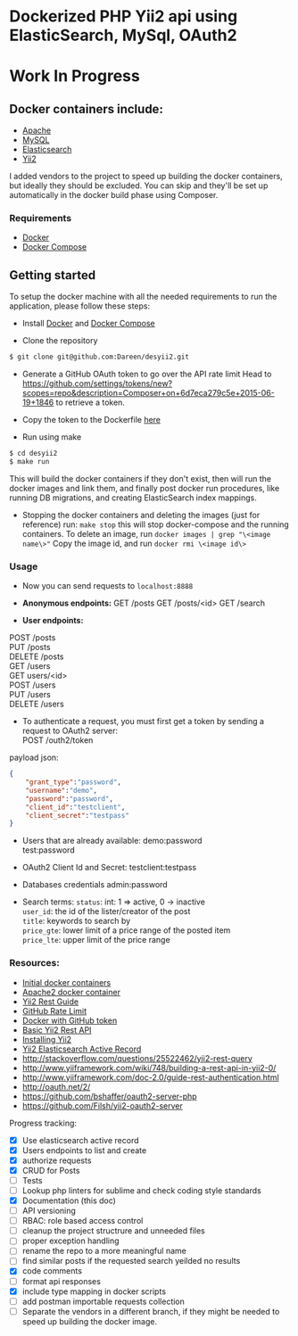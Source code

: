 # Dockerized PHP Yii2 api using ElasticSearch, MySql, OAuth2

# Work In Progress

## Docker containers include:

* [Apache](https://github.com/tutumcloud/apache-php)
* [MySQL](https://github.com/tutumcloud/mysql)
* [Elasticsearch](https://github.com/tutumcloud/elasticsearch)
* [Yii2](http://www.yiiframework.com/)

I added vendors to the project to speed up building the docker containers, but ideally they should be excluded. You can skip and they'll be set up automatically in the docker build phase using Composer.


### Requirements

* [Docker](https://docker.com/)
* [Docker Compose](http://docs.docker.com/compose/)

## Getting started

To setup the docker machine with all the needed requirements to run the application, please follow these steps:

* Install [Docker](https://docker.com/) and [Docker Compose](http://docs.docker.com/compose/)


* Clone the repository
```sh
$ git clone git@github.com:Dareen/desyii2.git
```

* Generate a GitHub OAuth token to go over the API rate limit
Head to https://github.com/settings/tokens/new?scopes=repo&description=Composer+on+6d7eca279c5e+2015-06-19+1846
to retrieve a token.

* Copy the token to the Dockerfile [here](https://github.com/Dareen/desyii2/blob/master/images/front/Dockerfile#L3)

* Run using make
```sh
$ cd desyii2
$ make run
```

This will build the docker containers if they don't exist, then will run the docker images and link them, and finally post docker run procedures, like running DB migrations, and creating ElasticSearch index mappings.


* Stopping the docker containers and deleting the images (just for reference)
run:
`make stop`
this will stop docker-compose and the running containers.
To delete an image, run `docker images | grep "\<image name\>"`
Copy the image id, and run `docker rmi \<image id\>`

### Usage

* Now you can send requests to `localhost:8888`
* **Anonymous endpoints:**
GET /posts
GET /posts/\<id\>
GET /search

* **User endpoints:**

POST /posts<br/>
PUT /posts<br/>
DELETE /posts<br/>
GET /users<br/>
GET users/\<id\><br/>
POST /users<br/>
PUT /users<br/>
DELETE /users<br/>

* To authenticate a request, you must first get a token by sending a request to OAuth2 server:<br/>
POST /outh2/token

payload json:
```json
{
    "grant_type":"password",
    "username":"demo",
    "password":"password",
    "client_id":"testclient",
    "client_secret":"testpass"
}
```

* Users that are already available:
demo:password<br/>
test:password<br/>

* OAuth2 Client Id and Secret:
testclient:testpass<br/>

* Databases credentials
admin:password<br/>

* Search terms:
`status`: int: 1 => active, 0 -> inactive<br/>
`user_id`: the id of the lister/creator of the post<br/>
`title`: keywords to search by<br/>
`price_gte`: lower limit of a price range of the posted item<br/>
`price_lte`: upper limit of the price range<br/>


### Resources:

* [Initial docker containers](https://github.com/kasperisager/phpstack)
* [Apache2 docker container](https://registry.hub.docker.com/u/tutum/apache-php/)
* [Yii2 Rest Guide](http://www.yiiframework.com/doc-2.0/guide-rest-quick-start.html)
* [GitHub Rate Limit](https://github.com/composer/composer/blob/master/doc/articles/troubleshooting.md#api-rate-limit-and-oauth-tokens)
* [Docker with GitHub token](https://devops.profitbricks.com/tutorials/configure-a-docker-container-to-automatically-pull-from-github-using-oauth/)
* [Basic Yii2 Rest API](http://budiirawan.com/setup-restful-api-yii2/)
* [Installing Yii2](http://www.yiiframework.com/doc-2.0/guide-start-installation.html#recommended-apache-configuration)
* [Yii2 Elasticsearch Active Record](http://www.yiiframework.com/doc-2.0/yii-elasticsearch-activerecord.html)
* http://stackoverflow.com/questions/25522462/yii2-rest-query
* http://www.yiiframework.com/wiki/748/building-a-rest-api-in-yii2-0/
* http://www.yiiframework.com/doc-2.0/guide-rest-authentication.html
* http://oauth.net/2/
* https://github.com/bshaffer/oauth2-server-php
* https://github.com/Filsh/yii2-oauth2-server

Progress tracking:
- [x] Use elasticsearch active record
- [x] Users endpoints to list and create
- [x] authorize requests
- [x] CRUD for Posts
- [ ] Tests
- [ ] Lookup php linters for sublime and check coding style standards
- [x] Documentation (this doc)
- [ ] API versioning
- [ ] RBAC: role based access control
- [ ] cleanup the project structrure and unneeded files
- [ ] proper exception handling
- [ ] rename the repo to a more meaningful name
- [ ] find similar posts if the requested search yeilded no results
- [x] code comments
- [ ] format api responses
- [x] include type mapping in docker scripts
- [ ] add postman importable requests collection
- [ ] Separate the vendors in a different branch, if they might be needed to speed up building the docker image.
